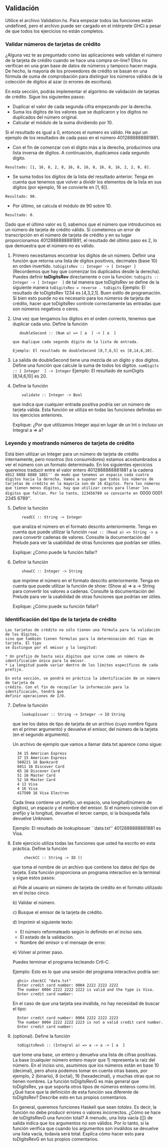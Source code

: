## Validación

Utilice el archivo Validation.hs. Para empezar todos las funciones están undefined,
pero el archivo puede ser cargado en el intérprete GHCi a pesar de que todos los ejercicios
no están completos.

### Validar números de tarjetas de crédito

¿Alguna vez te as preguntado como las aplicaciones web validan el número de la tarjeta de crédito
cuando se hace una compra on-line? Ellos no verifican en una gran base de datos de números y tampoco 
hacen magia. De hecho, la mayoría de los proveedores de crédito se basan en una fórmula de suma de 
comprobación para distinguir los números válidos de la colección de dígitos al azar (o errores de escritura).

En esta sección, podrás implementar el algoritmo de validación de tarjetas de crédito. Sigue los siguientes pasos:

* Duplicar el valor de cada segunda cifra empezando por la derecha.
* Suma los dígitos de los valores que se duplicaron y los dígitos no duplicados del número original.
* Calcular el módulo de la suma dividiendo por 10.

Si el resultado es igual a 0, entonces el numero es válido. He aquí un ejemplo de los resultados de cada paso en el número 4012888888881881.

* Con el fin de comenzar con el dígito más a la derecha, producimos una lista inversa de dígitos. A continuación, duplicamos cada segundo dígito. 

```
Resultado: [1, 16, 8, 2, 8, 16, 8, 16, 8, 16, 8, 16, 2, 2, 0, 8].
```

* Se suma todos los dígitos de la lista del resultado anterior. Tenga en cuenta que tenemos que volver
 a dividir los elementos de la lista en sus dígitos (por ejemplo, 16 se convierte en [1, 6]).

```
Resultado: 90.
```

* Por último, se calcula el módulo de 90 sobre 10.
```
Resultado: 0.
```

Dado que el último valor es 0, sabemos que el número que introducimos es un número de tarjeta de crédito válido. 
Si cometemos un error de transcripción en el número de tarjeta de crédito y en su lugar proporcionamos 4012888888881891, 
el resultado del último paso es 2, lo que demuestra que el número no es válido.

1. Primero necesitamos encontrar los dígitos de un número. Definir una función que retorna una
       lista de dígitos positivos, decimales (base 10) en orden invertido.
	   ```
		toDigitsRev :: Integer -> [ Integer ]
	   ```
   (Recordemos que hay que comenzar los duplicados desde la derecha). Puedes definir
       **toDigitsRev** directamente o con la función:
	   ```
        toDigits :: Integer -> [ Integer  ]
	   ```
       de tal manera que toDigitsRev se define de la siguiente manera
	   ```
       toDigitsRev = reverse . toDigits
	   ```
       Ejemplo: El resultado de toDigitsRev 1234 es [4,3,2,1].
       Buen estilo de programación. Si bien esto puede no es necesario para los números
       de tarjeta de crédito, hacer que toDigitsRev controle correctamente las entradas que son
       números negativos o ceros.

2. Una vez que tengamos los dígitos en el orden correcto, tenemos que duplicar cada uno. Define la función
	```
	   doubleSecond :: (Num a) => [ a  ] -> [ a  ]
	```
       que duplique cada segundo dígito de la lista de entrada.

	   Ejemplo: El resultado de doubleSecond [8,7,6,5] es [8,14,6,10].
 
3. La salida de doubleSecond tiene una mezcla de un dígito y dos dígitos. Define una
       función que calcule la suma de todos los dígitos.
	   ```
       sumDigits :: [ Integer  ] -> Integer
	   ```
       Ejemplo: El resultado de sumDigits [8,14,6,10] es 20.

4. Define la función
	```
        validate :: Integer -> Bool
	```
    que indica que cualquier entrada positiva podría ser un número de tarjeta válida.
    Esta función se utiliza en todas las funciones definidas en los ejercicios anteriores.

    Explique: ¿Por que utilizamos Integer aquí en lugar de un Int o incluso un Integral a => a?

### Leyendo y mostrando números de tarjeta de crédito

Está bien utilizar un Integer para un número de tarjeta de crédito internamente, pero nosotros (los consumidores) estamos acostumbrados a ver el número con un formato determinado. En los siguientes ejercicios queremos traducir entre el valor entero 4012888888881881 a la cadena ``4012 8888 8888 1881'' de modo que tenemos un espacio cada cuatro dígitos hacia la derecha. Vamos a suponer que todos los números de tarjetas de crédito en la mayoría son de 16 dígitos. Para los números que tienen menos dígitos, hay que utilizar ceros para llenar los dígitos que faltan. Por lo tanto, 123456789 se convierte en ``0000 0001 2345 6789''.

5. Definir la función
	```
	    readCC :: String -> Integer
	```
    que analiza el número en el formato descrito anteriormente. Tenga en cuenta que puede
    utilizar la función ``read :: (Read a) => String -> a`` para convertir cadenas de valores.
    Consulte la documentación del Prelude para ver la usabilidad de otras funciones que podrían
    ser útiles.

	Explique: ¿Cómo puede la función fallar?

6.  Definir la función
	```
		showCC :: Integer -> String
	```
    que imprime el número en el formato descrito anteriormente. Tenga en cuenta que puede
    utilizar la función de show: (Show a) => a -> String para convertir los valores a
    cadenas. Consulte la documentación del Prelude para ver la usabilidad de otras funciones
    que podrían ser útiles.

    Explique: ¿Cómo puede su función fallar?

### Identificación del tipo de la tarjeta de crédito

    Las tarjetas de crédito no sólo tienen una fórmula para la validación de los dígitos,
    sino que también tienen fórmulas para la determinación del tipo de tarjeta. El tipo
    se distingue por el emisor y la longitud:

	* Un prefijo de hasta seis dígitos que sirve como un número de identificación único para la emisor.
    * La longitud puede variar dentro de los límites específicos de cada prefijo.

    En esta sección, se pondrá en práctica la identificación de un número de tarjeta de
    crédito. Con el fin de recopilar la información para la identificación, tendrá que
    definir operaciones de I/O.

7. Define la función
	```
	    lookupIssuer :: String -> Integer -> IO String
	```
     que lee los datos de tipo de tarjeta de un archivo (cuyo nombre figura en el primer
     argumento) y devuelve el emisor, del número de la tarjeta (en el segundo argumento).

    Un archivo de ejemplo que vamos a llamar data.txt aparece como sigue:
	```
      34 15 American Express
      37 15 American Express
      560221 16 Bankcard
      6011 16 Discover Card
      65 16 Discover Card
      51 16 Master Card
      52 16 Master Card
      4 13 Visa
      4 16 Visa
      417500 16 Visa Electron
	```

    Cada línea contiene un prefijo, un espacio, una longitud(número de dígitos), un
    espacio y el nombre del emisor. Si el número coincide con el prefijo y la longitud,
    devuelve el tercer campo, si la búsqueda falla devuelve Unknown.

	Ejemplo: El resultado de lookupIssuer ``data.txt'' 4012888888881881 es Visa.

8. Este ejercicio utiliza todas las funciones que usted ha escrito en esta práctica.
   Define la función
   ```
		checkCC :: String -> IO ()
   ```
   que toma el nombre de un archivo que contiene los datos del tipo de tarjeta. Esta
   función proporciona un programa interactivo en la terminal y sigue estos pasos:

   a) Pide al usuario un número de tarjeta de crédito en el formato utilizado en el inciso cinco.

   b) Validar el número.

   c) Busque el emisor de la tarjeta de crédito.

   d) Imprimir el siguiente texto:
	* El número reformateado según lo definido en el inciso seis.
	* El estado de la validación.
    * Nombre del emisor o el mensaje de error.

   e) Volver al primer paso.

	Puedes terminar el programa tecleando Crtl-C.

    Ejemplo: Esto es lo que una sesión del programa interactivo podría ser:

	```
      ghci> checkCC "data.txt"
      Enter credit card number: 0004 2222 2222 2222
      The number 0004 2222 2222 2222 is valid and the type is Visa.
      Enter credit card number:
	```

    En el caso de que una tarjeta sea inválida, no hay necesidad de buscar el tipo:

	```
      Enter credit card number: 0004 2222 2222 2223
      The number 0004 2222 2222 2223 is not a valid credit card number.
      Enter credit card number:
	```
9. (optional). Define la función
	```
      toDigitsRevG :: (Integral a) => a -> a -> [ a  ]
	```

      que tome una base, un entero y devuelva una lista de cifras positivas.
      La base (cualquier número entero mayor que 1) representa la raíz del número.
      En el inciso uno, asumimos que los números están en base 10 (decimal),
      pero ahora podemos tomar en cuenta otras bases, por ejemplo, 2 (binario), 8
      (octal), 16 (hexadecimal), y muchas otras que no tienen nombres.
      La función toDigitsRevG es más general que toDigitsRev, ya que
      soporta otros tipos de números enteros como Int. ¿Qué hace que la
      definición de esta función sea diferente de toDigitsRev? Describe
      esto en tus propios comentarios.

      En general, queremos funciones Haskell que sean $totales$. Es decir, la función
      no debe producir errores o valores incorrectos. ¿Cómo se hace de toDigitsRevG
      una función total? A menudo, una lista vacía ([]) de salida indica que los argumentos
      no son válidos. Por lo tanto, si la función verifica que cuando los argumentos son
      inválidos se devuelve una lista vacía, todavía será total. Explica cómo hacer esto
      para toDigitsRevG en tus propios comentarios.
